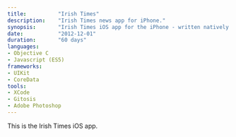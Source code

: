 ```yaml
---
title: 			"Irish Times"
description:	"Irish Times news app for iPhone."
synopsis:		"Irish Times iOS app for the iPhone - written natively."
date:			"2012-12-01"
duration:		"60 days"
languages: 		
- Objective C
- Javascript (ES5)
frameworks:
- UIKit
- CoreData
tools:
- XCode
- Gitosis
- Adobe Photoshop
---
```


This is the Irish Times iOS app.